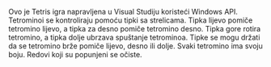 Ovo je Tetris igra napravljena u Visual Studiju koristeći Windows API.
Tetrominoi se kontroliraju pomoću tipki sa strelicama.
Tipka lijevo pomiče tetromino lijevo, a tipka za desno pomiče tetromino desno.
Tipka gore rotira tetromino, a tipka dolje ubrzava spuštanje tetrominoa.
Tipke se mogu držati da se tetromino brže pomiče lijevo, desno ili dolje.
Svaki tetromino ima svoju boju.
Redovi koji su popunjeni se očiste.
